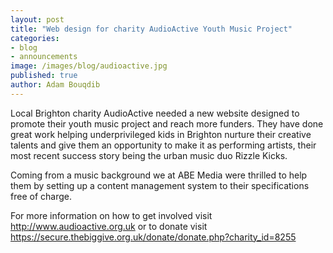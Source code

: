 ```yaml
---
layout: post
title: "Web design for charity AudioActive Youth Music Project"
categories:
- blog
- announcements
image: /images/blog/audioactive.jpg
published: true
author: Adam Bouqdib
---
```


Local Brighton charity AudioActive needed a new website designed to promote their youth music project and reach more funders. They have done great work helping underprivileged kids in Brighton nurture their creative talents and give them an opportunity to make it as performing artists, their most recent success story being the urban music duo Rizzle Kicks.

Coming from a music background we at ABE Media were thrilled to help them by setting up a content management system to their specifications free of charge.

For more information on how to get involved visit <http://www.audioactive.org.uk> or to donate visit <https://secure.thebiggive.org.uk/donate/donate.php?charity_id=8255>